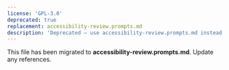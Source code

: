 ```yaml
---
license: 'GPL-3.0'
deprecated: true
replacement: accessibility-review.prompts.md
description: 'Deprecated – use accessibility-review.prompts.md instead.'
---
```


This file has been migrated to **accessibility-review.prompts.md**. Update any references.
